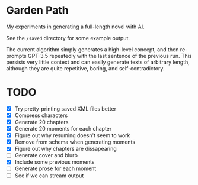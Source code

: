 # Garden Path

My experiments in generating a full-length novel with AI.

See the `/saved` directory for some example output.

The current algorithm simply generates a high-level concept, and then
re-prompts GPT-3.5 repeatedly with the last sentence of the previous
run. This persists very little context and can easily generate
texts of arbitrary length, although they are quite repetitive,
boring, and self-contradictory.

# TODO

- [x] Try pretty-printing saved XML files better
- [x] Compress characters
- [x] Generate 20 chapters
- [x] Generate 20 moments for each chapter
- [x] Figure out why resuming doesn't seem to work
- [x] Remove <prose> from schema when generating moments
- [x] Figure out why chapters are dissapearing
- [ ] Generate cover and blurb
- [x] Include some previous moments
- [ ] Generate prose for each moment
- [ ] See if we can stream output

